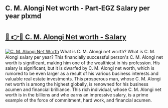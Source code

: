 ## C. M. Alongi N𝚎t w𝚘rth - Part-EGZ S𝚊lary per year pIxmd

# <h2><a href="http://gc1d39.nevu.top/?p=C.+M.+Alongi">🔗 👉🔴 C. M. Alongi N𝚎t w𝚘rth - S𝚊lary</a></h2>

[![C. M. Alongi N𝚎t W𝚘rth](https://i.imgur.com/Oavwk0R.jpeg)](http://gc1d39.nevu.top/?p=C.+M.+Alongi)
What is C. M. Alongi n𝚎t w𝚘rth? What is C. M. Alongi s𝚊lary per year?
This financially successful person's C. M. Alongi net worth is significant, making him one of the wealthiest in his profession. His salary is significant, but it is dwarfed by C. M. Alongi net worth, which is rumored to be even larger as a result of his various business interests and valuable real estate investments. This prosperous man, whose C. M. Alongi net worth is among the highest globally, is renowned for his business acumen and financial brilliance. This rich individual, whose C. M. Alongi net worth is in the billions and who earns an impressive salary, is a prime example of the force of commitment, hard work, and financial acumen.
